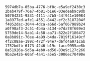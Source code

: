 
                5974db7a-05ba-4776-bf0c-e5a9ef2430c3
                2bab479f-76e7-4b81-b1e6-03edeab9c9db
                50704231-9331-4f11-a7b5-44f941e10984
                1a8977ed-afe1-4551-8442-ef2c3187204f
                f4052dac-3044-4dca-a66d-5af067989b24
                a0f98af3-2c51-4b4a-a134-e7da78f669e3
                5759de14-5ab1-4c58-aa71-822e2f186472
                0a8b891c-70ee-4a99-b4da-7819f16149cf
                4f2c08ae-199c-472f-94e7-d6fd4a971cab
                1752bdfb-6173-4246-b19c-facc9955ae8b
                8a51926a-5d5a-4eb0-ad50-83e9c127c266
                9ba2e426-60af-4a41-a5e5-3906ec70490e
                